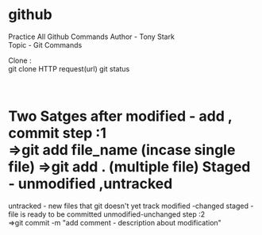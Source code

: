 # github
Practice All Github Commands 
Author - Tony Stark
<br>
Topic - Git Commands
<br>

Clone :
<br>
git clone HTTP request(url)
git status

<br>

Two Satges after modified - add , commit
step :1
<br>
=>git add file_name (incase single file)
=>git add . (multiple file)
Staged - unmodified ,untracked
==============================
untracked - new files that git doesn't yet track
modified -changed
staged - file is ready to be committed
unmodified-unchanged
step :2
<br>
=>git commit -m "add comment - description about modification"





